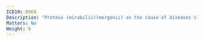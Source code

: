 ```yaml
---
ICD10: B964
Description: "Proteus (mirabilis)(morganii) as the cause of diseases classified to other chapters"
Matters: No
Weight: 0
---
```

